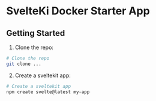 # SvelteKi Docker Starter App


## Getting Started
1. Clone the repo:
```bash
# Clone the repo
git clone ...
```

2. Create a sveltekit app:
```bash
# Create a sveltekit app
npm create svelte@latest my-app
```


